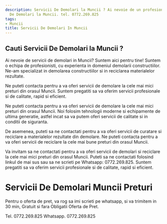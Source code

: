 ```yaml
---
description: Servicii De Demolari la Muncii ? Ai nevoie de un profesionist in Servicii
  De Demolari la Muncii. tel. 0772.269.825
tags:
- Muncii
title: Servicii De Demolari In Muncii
---
```



## Cauti Servicii De Demolari la Muncii ?


Ai nevoie de servicii de demolari in Muncii? Suntem aici pentru tine! Suntem o echipa de profesionisti, cu experienta in domeniul demolarii constructiilor. Ne-am specializat in demolarea constructiilor si in reciclarea materialelor rezultate.

Ne puteti contacta pentru a va oferi servicii de demolare la cele mai mici preturi din orasul Muncii. Suntem pregatiti sa va oferim servicii profesionale si de calitate, rapid si eficient.

Ne puteti contacta pentru a va oferi servicii de demolare la cele mai mici preturi din orasul Muncii. Noi folosim tehnologii moderne si echipamente de ultima generatie, astfel incat sa va putem oferi servicii de calitate si in conditii de siguranta.

De asemenea, puteti sa ne contactati pentru a va oferi servicii de curatare si reciclare a materialelor rezultate din demolare. Ne puteti contacta pentru a va oferi servicii de reciclare la cele mai bune preturi din orasul Muncii.

Va invitam sa ne contactati pentru a va oferi servicii de demolari si reciclare la cele mai mici preturi din orasul Muncii. Puteti sa ne contactati folosind linkul de mai sus sau sa ne scrieti pe Whatsapp: 0772.269.825. Suntem pregatiti sa va oferim servicii profesionale si de calitate, rapid si eficient.

# Servicii De Demolari Muncii Preturi
Pentru o oferta de pret, va rog sa imi scrieti pe whatsapp, si va trimitem in 30 min, Gratuit si fara Obligatii Oferta de Pret.

Tel. 0772.269.825
Whatsapp. 0772.269.825